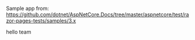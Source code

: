 Sample app from: https://github.com/dotnet/AspNetCore.Docs/tree/master/aspnetcore/test/razor-pages-tests/samples/3.x

hello team 